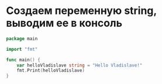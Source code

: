 # Создаем переменную string, выводим ее в консоль
```go
package main

import "fmt"

func main() {
	var helloVladislave string = "Hello Vladislave!"
	fmt.Print(helloVladislave)
}
```
